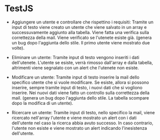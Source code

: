 # TestJS

* Aggiungere un utente e controllare che rispettino i requisiti:
Tramite un input di testo viene creato un utente che viene salvato in un array e successuvamente aggiunto alla tabella.
Viene fatta una verifica sulla correttezza della mail. Viene verificato se l'utenete esiste già.
(genera un bug dopo l'aggiunta dello stile. Il primo utente viene mostrato due volte).

* Eliminare un utente:
Tramite input di testo vengono inseriti i dati dell'utenete. L'utente se esiste, verrà rimosso dall'array e dalla tabella, altrimenti viene segnalato con un alert che l'utenete non esiste.

* Modificare un utente:
Tramite input di testo inserire la mail dello specifico utente che si vuole modificare. Se esiste, allora si possono inserire, sempre tramite input di testo, i nuovi dati che si vogliono inserire. Nei nuovi dati viene fatto un controllo sulla correttezza della mail.
(genera un bug dopo l'aggiunta dello stile. La tabella scompare dopo la modifica di un utente).

* Ricercare un utente:
Tramite input di testo, nello specifico la mail, viene ricercato nell'array l'utente e viene mostrato un alert con i dati dell'utente nel caso la ricerca abbia avuto successo. In caso contrario, l'utente non esiste e viene mostrato un alert indicando l'inesistenza dell'utente.
